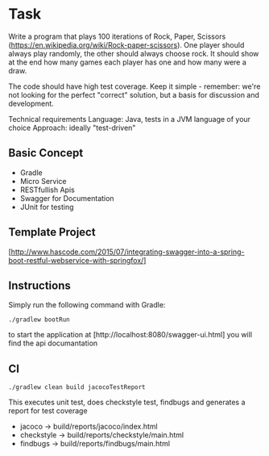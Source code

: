 # Task

Write a program that plays 100 iterations of Rock, Paper, Scissors (https://en.wikipedia.org/wiki/Rock-paper-scissors). 
One player should always play randomly, the other should always choose rock. It should show at the end how many games each player has one and how many were a draw.

The code should have high test coverage.
Keep it simple - remember: we're not looking for the perfect "correct" solution, but a basis for discussion and development.

Technical requirements
Language: Java, tests in a JVM language of your choice
Approach: ideally "test-driven"

## Basic Concept

* Gradle 
* Micro Service 
* RESTfullish Apis 
* Swagger for Documentation
* JUnit for testing 

## Template Project

[http://www.hascode.com/2015/07/integrating-swagger-into-a-spring-boot-restful-webservice-with-springfox/]

## Instructions 

Simply run the following command with Gradle:

```
./gradlew bootRun
```

to start the application
at [http://localhost:8080/swagger-ui.html] you will find the api documantation


## CI

```
./gradlew clean build jacocoTestReport
```

This executes unit test, does checkstyle test, findbugs and generates a report for test coverage

* jacoco -> build/reports/jacoco/index.html
* checkstyle -> build/reports/checkstyle/main.html
* findbugs -> build/reports/findbugs/main.html

